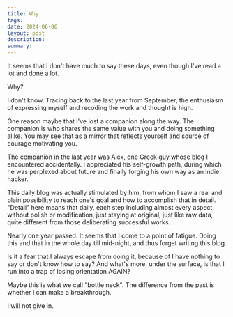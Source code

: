 ```yaml
---
title: Why
tags: 
date: 2024-06-06
layout: post
description: 
summary:
---
```


It seems that I don't have much to say these days, even though I've read a lot and done a lot. 

Why?

I don't know. Tracing back to the last year from September, the enthusiasm of expressing myself and recoding the work and thought is high. 

One reason maybe that I've lost a companion along the way. The companion is who shares the same value with you and doing something alike. You may see that as a mirror that reflects yourself and source of courage motivating you.

The companion in the last year was Alex, one Greek guy whose blog I encountered accidentally. I appreciated his self-growth path, during which he was perplexed about future and finally forging his own way as an indie hacker.

This daily blog was actually stimulated by him, from whom I saw a real and plain possibility to reach one's goal and how to accomplish that in detail. "Detail" here means that daily, each step including almost every aspect, without polish or modification, just staying at original, just like raw data, quite different from those deliberating successful works. 

Nearly one year passed. It seems that I come to a point of fatigue. Doing this and that in the whole day till mid-night, and thus forget writing this blog. 

Is it a fear that I always escape from doing it, because of I have nothing to say or don't know how to say? And what's more, under the surface, is that I run into a trap of losing orientation AGAIN?

Maybe this is what we call "bottle neck". The difference from the past is whether I can make a breakthrough.

I will not give in.
